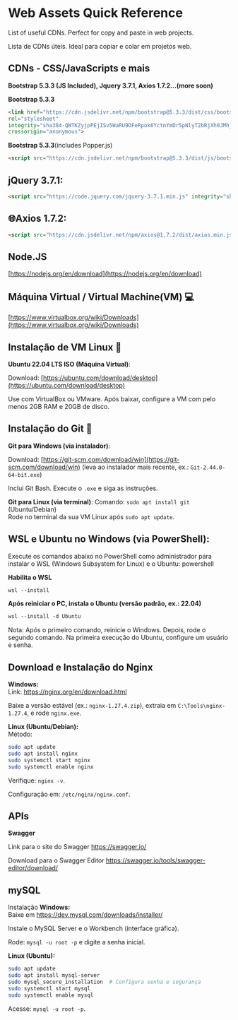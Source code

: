 # Web Assets Quick Reference
List of useful CDNs. Perfect for copy and paste in web projects.

Lista de CDNs úteis. Ideal para copiar e colar em projetos web.

## CDNs - CSS/JavaScripts e mais
**Bootstrap 5.3.3 (JS Included), Jquery 3.7.1, Axios 1.7.2...(more soon)**


**Bootstrap 5.3.3**


```html
<link href="https://cdn.jsdelivr.net/npm/bootstrap@5.3.3/dist/css/bootstrap.min.css" 
rel="stylesheet" 
integrity="sha384-QWTKZyjpPEjISv5WaRU9OFeRpok6YctnYmDr5pNlyT2bRjXh0JMhjY6hW+ALEwIH" 
crossorigin="anonymous">
```
**Bootstrap 5.3.3**(includes Popper.js)

```html
<script src="https://cdn.jsdelivr.net/npm/bootstrap@5.3.3/dist/js/bootstrap.bundle.min.js" integrity="sha384-YvpcrYf0tY3lHB60NNkmXc5s9fDVZLESaAA55NDzOxhy9GkcIdslK1eN7N6jIeHz" crossorigin="anonymous"></script>
```
## **jQuery 3.7.1:**
```html
<script src="https://code.jquery.com/jquery-3.7.1.min.js" integrity="sha256-/JqT3SQfawRcv/BIHPThkBvs0OEvtFFmqPF/lYI/Cxo=" crossorigin="anonymous"></script>
```

## **🌐Axios 1.7.2:**
```html
<script src="https://cdn.jsdelivr.net/npm/axios@1.7.2/dist/axios.min.js" integrity="sha256-MfXcwF9U5mMSEb0S2PfsLCOXOLPW6CSzUhjTGpFjvgM=" crossorigin="anonymous"></script>
```

## **Node.JS**



[https://nodejs.org/en/download](https://nodejs.org/en/download)

## Máquina Virtual / Virtual Machine(VM) 💻
[https://www.virtualbox.org/wiki/Downloads](https://www.virtualbox.org/wiki/Downloads)

## Instalação de VM Linux 🐧
**Ubuntu 22.04 LTS ISO (Máquina Virtual)**:

Download: [https://ubuntu.com/download/desktop](https://ubuntu.com/download/desktop) 

Use com VirtualBox ou VMware. Após baixar, configure a VM com pelo menos 2GB RAM e 20GB de disco.

## Instalação do Git 🔧
**Git para Windows (via instalador)**:

Download: [https://git-scm.com/download/win](https://git-scm.com/download/win) (leva ao instalador mais recente, ex.: `Git-2.44.0-64-bit.exe`)  

Inclui Git Bash. Execute o `.exe` e siga as instruções.

**Git para Linux (via terminal)**: 
Comando: `sudo apt install git` (Ubuntu/Debian)  
Rode no terminal da sua VM Linux após `sudo apt update`.


## WSL e Ubuntu no Windows (via PowerShell):
Execute os comandos abaixo no PowerShell como administrador para instalar o WSL (Windows Subsystem for Linux) e o Ubuntu:
powershell

**Habilita o WSL**
```html
wsl --install
```
**Após reiniciar o PC, instala o Ubuntu (versão padrão, ex.: 22.04)**
```html
wsl --install -d Ubuntu
```
Nota: Após o primeiro comando, reinicie o Windows. Depois, rode o segundo comando. Na primeira execução do Ubuntu, configure um usuário e senha.

## Download e Instalação do Nginx
**Windows:**  
Link: https://nginx.org/en/download.html  

Baixe a versão estável (ex.: `nginx-1.27.4.zip`), extraia em `C:\Tools\nginx-1.27.4`, e rode `nginx.exe`.

**Linux (Ubuntu/Debian):**  
Método:
```bash
sudo apt update
sudo apt install nginx
sudo systemctl start nginx
sudo systemctl enable nginx
```  

Verifique: `nginx -v`.  

Configuração em: `/etc/nginx/nginx.conf`.

## APIs

**Swagger**

Link para o site do Swagger https://swagger.io/

Download para o Swagger Editor https://swagger.io/tools/swagger-editor/download/

## mySQL

Instalação
**Windows:**  
Baixe em https://dev.mysql.com/downloads/installer/ 

Instale o MySQL Server e o Workbench (interface gráfica).  

Rode: `mysql -u root -p` e digite a senha inicial.

**Linux (Ubuntu):**
```bash
sudo apt update
sudo apt install mysql-server
sudo mysql_secure_installation  # Configura senha e segurança
sudo systemctl start mysql
sudo systemctl enable mysql
```  
Acesse: `mysql -u root -p`.